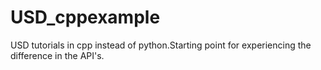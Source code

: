 # USD_cppexample

USD tutorials in cpp instead of python.Starting point for experiencing the difference in the API's.
